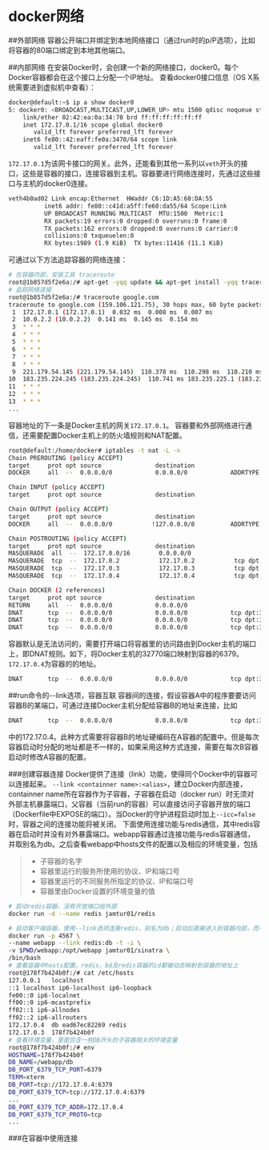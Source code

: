 # docker网络
##外部网络
容器公开端口并绑定到本地网络接口（通过run时的p/P选项），比如将容器的80端口绑定到本地其他端口。

##内部网络
在安装Docker时，会创建一个新的网络接口，docker0。每个Docker容器都会在这个接口上分配一个IP地址。
查看docker0接口信息（OS X系统需要进到虚拟机中查看）：

```sh
docker@default:~$ ip a show docker0
5: docker0: <BROADCAST,MULTICAST,UP,LOWER_UP> mtu 1500 qdisc noqueue state UP group default
    link/ether 02:42:ea:0a:34:70 brd ff:ff:ff:ff:ff:ff
    inet 172.17.0.1/16 scope global docker0
       valid_lft forever preferred_lft forever
    inet6 fe80::42:eaff:fe0a:3470/64 scope link
       valid_lft forever preferred_lft forever
```
`172.17.0.1`为该网卡接口的网关。此外，还能看到其他一系列以`veth`开头的接口，这些是容器的接口，连接容器到主机。容器要进行网络连接时，先通过这些接口与主机的docker0连接。

```sh
veth4b0ad02 Link encap:Ethernet  HWaddr C6:1D:A5:60:DA:55
          inet6 addr: fe80::c41d:a5ff:fe60:da55/64 Scope:Link
          UP BROADCAST RUNNING MULTICAST  MTU:1500  Metric:1
          RX packets:19 errors:0 dropped:0 overruns:0 frame:0
          TX packets:162 errors:0 dropped:0 overruns:0 carrier:0
          collisions:0 txqueuelen:0
          RX bytes:1989 (1.9 KiB)  TX bytes:11416 (11.1 KiB)        
```

可通过以下方法追踪容器的网络连接：

```sh
# 在容器内部，安装工具 traceroute
root@1b857d5f2e6a:/# apt-get -yqq update && apt-get install -yqq traceroute
# 追踪网络连接
root@1b857d5f2e6a:/# traceroute google.com
traceroute to google.com (159.106.121.75), 30 hops max, 60 byte packets
 1  172.17.0.1 (172.17.0.1)  0.032 ms  0.008 ms  0.007 ms
 2  10.0.2.2 (10.0.2.2)  0.141 ms  0.145 ms  0.154 ms
 3  * * *
 4  * * *
 5  * * *
 6  * * *
 7  * * *
 8  * * *
 9  221.179.54.145 (221.179.54.145)  110.378 ms  110.298 ms  110.210 ms
10  183.235.224.245 (183.235.224.245)  110.741 ms 183.235.225.1 (183.235.225.1)  110.500 ms 183.235.224.245 (183.235.224.245)  110.461 ms
11  * * *
12  * * *
13  * * *
...
```

容器地址的下一条是Docker主机的网关`172.17.0.1`。
容器要和外部网络进行通信，还需要配置Docker主机上的防火墙规则和NAT配置。

```sh
root@default:/home/docker# iptables -t nat -L -n
Chain PREROUTING (policy ACCEPT)
target     prot opt source               destination
DOCKER     all  --  0.0.0.0/0            0.0.0.0/0            ADDRTYPE match dst-type LOCAL

Chain INPUT (policy ACCEPT)
target     prot opt source               destination

Chain OUTPUT (policy ACCEPT)
target     prot opt source               destination
DOCKER     all  --  0.0.0.0/0           !127.0.0.0/8          ADDRTYPE match dst-type LOCAL

Chain POSTROUTING (policy ACCEPT)
target     prot opt source               destination
MASQUERADE  all  --  172.17.0.0/16        0.0.0.0/0
MASQUERADE  tcp  --  172.17.0.2           172.17.0.2           tcp dpt:80
MASQUERADE  tcp  --  172.17.0.3           172.17.0.3           tcp dpt:4567
MASQUERADE  tcp  --  172.17.0.4           172.17.0.4           tcp dpt:6379

Chain DOCKER (2 references)
target     prot opt source               destination
RETURN     all  --  0.0.0.0/0            0.0.0.0/0
DNAT       tcp  --  0.0.0.0/0            0.0.0.0/0            tcp dpt:32768 to:172.17.0.2:80
DNAT       tcp  --  0.0.0.0/0            0.0.0.0/0            tcp dpt:32769 to:172.17.0.3:4567
DNAT       tcp  --  0.0.0.0/0            0.0.0.0/0            tcp dpt:32770 to:172.17.0.4:6379
```
容器默认是无法访问的，需要打开端口将容器里的访问路由到Docker主机的端口上，即DNAT规则。如下，将Docker主机的32770端口映射到容器的6379。`172.17.0.4`为容器的的地址。

```sh
DNAT       tcp  --  0.0.0.0/0            0.0.0.0/0            tcp dpt:32770 to:172.17.0.4:6379
```


##run命令的--link选项，容器互联
容器间的连接，假设容器A中的程序要要访问容器B的某端口，可通过连接Docker主机分配给容器B的地址来连接，比如

```sh
DNAT       tcp  --  0.0.0.0/0            0.0.0.0/0            tcp dpt:32770 to:172.17.0.4:6379
```
中的172.17.0.4。此种方式需要将容器B的地址硬编码在A容器的配置中。但是每次容器启动时分配的地址都是不一样的，如果采用这种方式连接，需要在每次B容器启动时修改A容器的配置。

###创建容器连接
Docker提供了连接（link）功能，使得同个Docker中的容器可以连接起来。
`--link <containner name>:<alias>`，建立Docker内部连接，containner name所在容器作为子容器，子容器在启动（docker run）时无须对外部主机暴露端口，父容器（当前run的容器）可以直接访问子容器开放的端口（Dockerfile中EXPOSE的端口）。当Docker的守护进程启动时加上`--icc=false`时，容器之间的连接功能将被关闭。
下面使用连接功能与redis通信，其中redis容器在启动时并没有对外暴露端口。webapp容器通过连接功能与redis容器通信，并取别名为db。之后查看webapp中hosts文件的配置以及相应的环境变量，包括
>* 子容器的名字
>* 容器里运行的服务所使用的协议、IP和端口号
>* 容器里运行的不同服务所指定的协议、IP和端口号
>* 容器里由Docker设置的环境变量的值

```sh
# 启动redis容器，没有开放端口给外部
docker run -d --name redis jamtur01/redis

# 启动客户端容器，使用--link选项连接redis，别名为db；启动后直接进入到容器内部，而不是以daemon进程
docker run -p 4567 \
--name webapp --link redis:db -t -i \
-v $PWD/webapp:/opt/webapp jamtur01/sinatra \
/bin/bash
# 查看容器中hosts配置，redis、bd及redis容器的id都被动态映射到容器的地址上
root@178f7b424b0f:/# cat /etc/hosts
127.0.0.1	localhost
::1	localhost ip6-localhost ip6-loopback
fe00::0	ip6-localnet
ff00::0	ip6-mcastprefix
ff02::1	ip6-allnodes
ff02::2	ip6-allrouters
172.17.0.4	db ead67ec82269 redis
172.17.0.3	178f7b424b0f
# 查看环境变量，里面包含一些DB开头的子容器相关的环境变量
root@178f7b424b0f:/# env
HOSTNAME=178f7b424b0f
DB_NAME=/webapp/db
DB_PORT_6379_TCP_PORT=6379
TERM=xterm
DB_PORT=tcp://172.17.0.4:6379
DB_PORT_6379_TCP=tcp://172.17.0.4:6379
...
DB_PORT_6379_TCP_ADDR=172.17.0.4
DB_PORT_6379_TCP_PROTO=tcp
...
```

###在容器中使用连接





